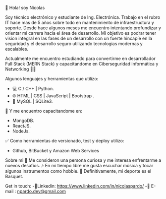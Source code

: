👋   Hola! soy Nicolas

Soy técnico electrónico y estudiante de Ing. Electrónica.
Trabajo en el rubro IT hace mas de 5 años sobre todo en mantenimiento de infraestructura y soporte.
Desde hace algunos meses me encuentro intentando profundizar y orientar mi carrera hacia el área de desarrollo.
Mi objetivo es podrar tener vision integral en las fases de un desarrollo con un fuerte hincapíe en la seguridad y el desarrollo seguro utilizando tecnologias modernas y escalables.

Actualmente me encuentro estudiando para convertirme en desarrollador Full Stack (MERN Stack)  y capacitandome en Ciberseguridad informática y Networking 💪🏼

Algunos lenguajes y herramientas que utilizo:

- 💻   C / C++ | Python.
- 🌐   HTML | CSS | JavaScript | Bootstrap .
- 📂  MySQL  |  SQLite3.
 
🔭 Y me encuentro capacitandome en: 
 - MongoDB.
 - ReactJS.
 - NodeJs.
 
 ✅  Como herramientas de versionado, test y deploy utilizo:
 - Github, BitBucket y Amazon Web Services

Sobre mi
🤔   Me consideron una persona curiosa y me interesa enfrentarme a nuevos desafios.
🎶   En mi tiempo libre me gusta escuchar música y tocar algunos instrumentos como hobbie.
🏀   Definitivamente, mi deporte es el Basquet.

Get in touch:
-🔹Linkedin: https://www.linkedin.com/in/nicolaspardo/ 
-🔹 E-mail : npardo.dev@gmail.com 
